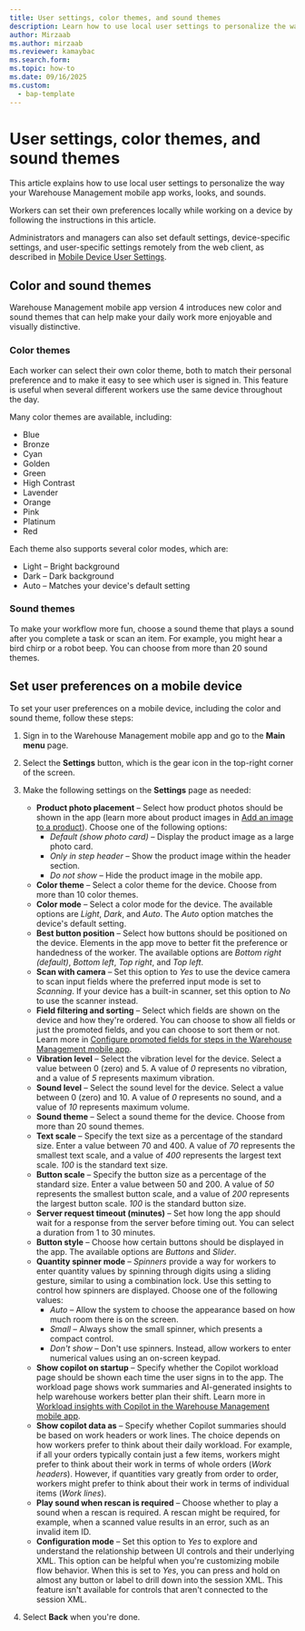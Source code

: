 ```yaml
---
title: User settings, color themes, and sound themes
description: Learn how to use local user settings to personalize the way your Warehouse Management mobile app works, looks, and sounds
author: Mirzaab
ms.author: mirzaab
ms.reviewer: kamaybac
ms.search.form: 
ms.topic: how-to
ms.date: 09/16/2025
ms.custom:
  - bap-template
---
```


# User settings, color themes, and sound themes

This article explains how to use local user settings to personalize the way your Warehouse Management mobile app works, looks, and sounds.

Workers can set their own preferences locally while working on a device by following the instructions in this article.

Administrators and managers can also set default settings, device-specific settings, and user-specific settings remotely from the web client, as described in [Mobile Device User Settings](mobile-device-user-settings.md).

## Color and sound themes

Warehouse Management mobile app version 4 introduces new color and sound themes that can help make your daily work more enjoyable and visually distinctive.

### Color themes

Each worker can select their own color theme, both to match their personal preference and to make it easy to see which user is signed in. This feature is useful when several different workers use the same device throughout the day.

Many color themes are available, including:

- Blue
- Bronze
- Cyan
- Golden
- Green
- High Contrast
- Lavender
- Orange
- Pink
- Platinum
- Red

Each theme also supports several color modes, which are:

- Light – Bright background
- Dark – Dark background
- Auto – Matches your device's default setting

### Sound themes

To make your workflow more fun, choose a sound theme that plays a sound after you complete a task or scan an item. For example, you might hear a bird chirp or a robot beep. You can choose from more than 20 sound themes.

## Set user preferences on a mobile device

To set your user preferences on a mobile device, including the color and sound theme, follow these steps:

1. Sign in to the Warehouse Management mobile app and go to the **Main menu** page.
1. Select the **Settings** button, which is the gear icon in the top-right corner of the screen.
1. Make the following settings on the **Settings** page as needed:

    - **Product photo placement** – Select how product photos should be shown in the app (learn more about product images in [Add an image to a product](../pim/tasks/add-image-product.md)). Choose one of the following options:
        - *Default (show photo card)* – Display the product image as a large photo card.
        - *Only in step header* – Show the product image within the header section.
        - *Do not show* – Hide the product image in the mobile app.
    - **Color theme** – Select a color theme for the device. Choose from more than 10 color themes.
    - **Color mode** – Select a color mode for the device. The available options are *Light*, *Dark*, and *Auto*. The *Auto* option matches the device's default setting.
    - **Best button position** – Select how buttons should be positioned on the device. Elements in the app move to better fit the preference or handedness of the worker. The available options are *Bottom right (default)*, *Bottom left*, *Top right*, and *Top left*.
    - **Scan with camera** – Set this option to *Yes* to use the device camera to scan input fields where the preferred input mode is set to *Scanning*. If your device has a built-in scanner, set this option to *No* to use the scanner instead.
    - **Field filtering and sorting** – Select which fields are shown on the device and how they're ordered. You can choose to show all fields or just the promoted fields, and you can choose to sort them or not. Learn more in [Configure promoted fields for steps in the Warehouse Management mobile app](warehouse-app-promoted-fields.md).
    - **Vibration level** – Select the vibration level for the device. Select a value between 0 (zero) and 5. A value of *0* represents no vibration, and a value of *5* represents maximum vibration.
    - **Sound level** – Select the sound level for the device. Select a value between 0 (zero) and 10. A value of *0* represents no sound, and a value of *10* represents maximum volume.
    - **Sound theme** – Select a sound theme for the device. Choose from more than 20 sound themes.
    - **Text scale** – Specify the text size as a percentage of the standard size. Enter a value between 70 and 400. A value of *70* represents the smallest text scale, and a value of *400* represents the largest text scale. *100* is the standard text size.
    - **Button scale** – Specify the button size as a percentage of the standard size. Enter a value between 50 and 200. A value of *50* represents the smallest button scale, and a value of *200* represents the largest button scale. *100* is the standard button size.
    - **Server request timeout (minutes)** – Set how long the app should wait for a response from the server before timing out. You can select a duration from 1 to 30 minutes.
    - **Button style** – Choose how certain buttons should be displayed in the app. The available options are *Buttons* and *Slider*.
    - **Quantity spinner mode** – *Spinners* provide a way for workers to enter quantity values by spinning through digits using a sliding gesture, similar to using a combination lock. Use this setting to control how spinners are displayed. Choose one of the following values:
        - *Auto* – Allow the system to choose the appearance based on how much room there is on the screen.
        - *Small* – Always show the small spinner, which presents a compact control.
        - *Don't show* – Don't use spinners. Instead, allow workers to enter numerical values using an on-screen keypad.
    - **Show copilot on startup** – Specify whether the Copilot workload page should be shown each time the user signs in to the app. The workload page shows work summaries and AI-generated insights to help warehouse workers better plan their shift. Learn more in [Workload insights with Copilot in the Warehouse Management mobile app](warehouse-management-mobile-app-insights.md).
    - **Show copilot data as** – Specify whether Copilot summaries should be based on work headers or work lines. The choice depends on how workers prefer to think about their daily workload. For example, if all your orders typically contain just a few items, workers might prefer to think about their work in terms of whole orders (*Work headers*). However, if quantities vary greatly from order to order, workers might prefer to think about their work in terms of individual items (*Work lines*).
    - **Play sound when rescan is required** – Choose whether to play a sound when a rescan is required. A rescan might be required, for example, when a scanned value results in an error, such as an invalid item ID.
    - **Configuration mode** – Set this option to *Yes* to explore and understand the relationship between UI controls and their underlying XML. This option can be helpful when you're customizing mobile flow behavior. When this is set to *Yes*, you can press and hold on almost any button or label to drill down into the session XML. This feature isn't available for controls that aren't connected to the session XML.

1. Select **Back** when you're done.

